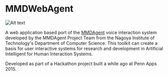 # MMDWebAgent

![Alt text](miku_wave.gif)


A web application based port of the [MMDAgent](http://www.mmdagent.jp/) voice interaction system developed by the MMDAgent Project Team from the Nagoya Institute of Technology's Department of Computer Science. This toolkit can create a basis for user interactive systems for research and development in Artificial Intelligent for Human Interaction Systems.

Developed as part of a Hackathon project built a while ago at Penn Apps 2015.
